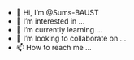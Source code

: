 - 👋 Hi, I’m @Sums-BAUST
- 👀 I’m interested in ...
- 🌱 I’m currently learning ...
- 💞️ I’m looking to collaborate on ...
- 📫 How to reach me ...

<!---
Sums-BAUST/Sums-BAUST is a ✨ special ✨ repository because its `README.md` (this file) appears on your GitHub profile.
You can click the Preview link to take a look at your changes.
--->
